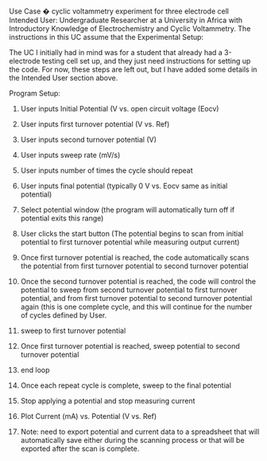 Use Case � cyclic voltammetry experiment for three electrode cell
Intended User: Undergraduate Researcher at a University in Africa with Introductory Knowledge of Electrochemistry and Cyclic Voltammetry. The instructions in this UC assume that the 
Experimental Setup:

The UC I initially had in mind was for a student that already had a 3-electrode testing cell set up, and they just need instructions for setting up the code. For now, these steps are left out, but I have added some details in the Intended User section above.

Program Setup:
1. User inputs Initial Potential (V vs. open circuit voltage (Eocv)
1. User inputs first turnover potential (V vs. Ref)
1. User inputs second turnover potential (V)
1. User inputs sweep rate (mV/s)
1. User inputs number of times the cycle should repeat
1. User inputs final potential (typically 0 V vs. Eocv same as initial potential)
1. Select potential window (the program will automatically turn off if potential exits this range)
1. User clicks the start button (The potential begins to scan from initial potential to first turnover potential while measuring output current)
1. Once first turnover potential is reached, the code automatically scans the potential from first turnover potential to second turnover potential
1. Once the second turnover potential is reached, the code will control the potential to sweep from second turnover potential to first turnover potential, and from first turnover potential to second turnover potential again (this is one complete cycle, and this will continue for the number of cycles defined by User.
1. sweep to first turnover potential
1. Once first turnover potential is reached, sweep potential to second turnover potential
1. end loop
1. Once each repeat cycle is complete, sweep to the final potential
1. Stop applying a potential and stop measuring current
1. Plot Current (mA) vs. Potential (V vs. Ref)

1. Note: need to export potential and current data to a spreadsheet that will automatically save either during the scanning process or that will be exported after the scan is complete.
